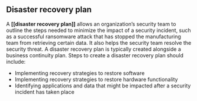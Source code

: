 ## Disaster recovery plan

A **[[disaster recovery plan]]** allows an organization’s security team to outline the steps needed to minimize the impact of a security incident, such as a successful ransomware attack that has stopped the manufacturing team from retrieving certain data. It also helps the security team resolve the security threat. A disaster recovery plan is typically created alongside a business continuity plan. Steps to create a disaster recovery plan should include:

- Implementing recovery strategies to restore software  
- Implementing recovery strategies to restore hardware functionality
- Identifying applications and data that might be impacted after a security incident has taken place  